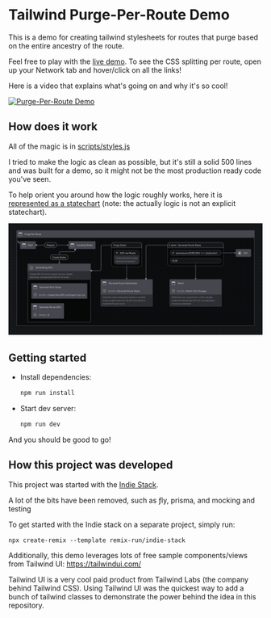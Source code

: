 # Tailwind Purge-Per-Route Demo

This is a demo for creating tailwind stylesheets for routes that purge based on the entire ancestry of the route.

Feel free to play with the [live demo](https://purge-per-route.vercel.app). To see the CSS splitting per route, open up your Network tab and hover/click on all the links!

Here is a video that explains what's going on and why it's so cool!

[![Purge-Per-Route Demo](https://img.youtube.com/vi/hGtdtDVUxIg/0.jpg)](https://www.youtube.com/watch?v=hGtdtDVUxIg)

## How does it work

All of the magic is in [scripts/styles.js](./scripts/styles.js)

I tried to make the logic as clean as possible, but it's still a solid 500 lines and was built for a demo, so it might not be the most production ready code you've seen.

To help orient you around how the logic roughly works, here it is [represented as a statechart](https://stately.ai/registry/editor/105a41c2-1cd9-41a9-a27a-324c71bfb735) (note: the actually logic is not an explicit statechart).

![Statechart for generating stylesheets for a Remix app](docs/styles-logic-statechart.png)

## Getting started

- Install dependencies:

  ```sh
  npm run install
  ```

- Start dev server:

  ```sh
  npm run dev
  ```

And you should be good to go!

## How this project was developed

This project was started with the [Indie Stack](https://github.com/remix-run/indie-stack).

A lot of the bits have been removed, such as ƒly, prisma, and mocking and testing

To get started with the Indie stack on a separate project, simply run:

```
npx create-remix --template remix-run/indie-stack
```

Additionally, this demo leverages lots of free sample components/views from Tailwind UI: https://tailwindui.com/

Tailwind UI is a very cool paid product from Tailwind Labs (the company behind Tailwind CSS). Using Tailwind UI was the quickest way to add a bunch of tailwind classes to demonstrate the power behind the idea in this repository.
